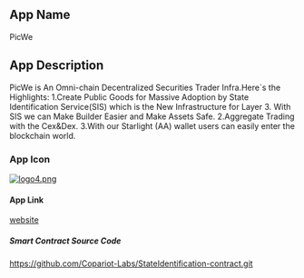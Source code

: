 ## App Name
PicWe

## App Description
PicWe is An Omni-chain Decentralized Securities Trader Infra.Here`s the Highlights:
1.Create Public Goods for Massive Adoption by State Identification Service(SIS) which is the New Infrastructure for Layer 3. With SIS we can Make Builder Easier and Make Assets Safe.
2.Aggregate Trading with the Cex&Dex.
3.With our Starlight (AA) wallet users can easily enter the blockchain world.

### App Icon
[![logo4.png](https://i.postimg.cc/0ydXNcqQ/logo4.png)](https://postimg.cc/mPkyX3kf)

#### App Link
[website](https://app.picwe.org/)

##### Smart Contract Source Code
https://github.com/Copariot-Labs/StateIdentification-contract.git
